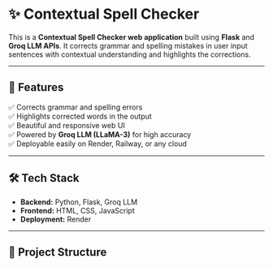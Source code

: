 # ✨ Contextual Spell Checker

This is a **Contextual Spell Checker web application** built using **Flask** and **Groq LLM APIs**. It corrects grammar and spelling mistakes in user input sentences with contextual understanding and highlights the corrections.

---

## 🚀 **Features**

✅ Corrects grammar and spelling errors  
✅ Highlights corrected words in the output  
✅ Beautiful and responsive web UI  
✅ Powered by **Groq LLM (LLaMA-3)** for high accuracy  
✅ Deployable easily on Render, Railway, or any cloud

---

## 🛠 **Tech Stack**

- **Backend:** Python, Flask, Groq LLM
- **Frontend:** HTML, CSS, JavaScript
- **Deployment:** Render

---

## 📂 **Project Structure**

